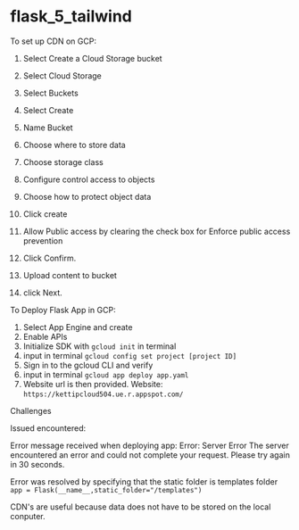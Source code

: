 # flask_5_tailwind

To set up CDN on GCP:

1. Select Create a Cloud Storage bucket

2. Select Cloud Storage 

3. Select Buckets

4. Select Create

5. Name Bucket

6. Choose where to store data

7. Choose storage class

8. Configure control access to objects

9. Choose how to protect object data 

10. Click create

11. Allow Public access by clearing the check box for Enforce public access prevention 

12. Click Confirm.

13. Upload content to bucket
    
15. click Next.

To Deploy Flask App in GCP:

1. Select App Engine and create
2. Enable APIs
3. Initialize SDK with `gcloud init` in terminal
4. input in terminal `gcloud config set project [project ID]`
5. Sign in to the gcloud CLI and verify
6. input in terminal `gcloud app deploy app.yaml`
7. Website url is then provided.
   Website: `https://kettipcloud504.ue.r.appspot.com/`

Challenges

Issued encountered:

Error message received when deploying app:
Error: Server Error
The server encountered an error and could not complete your request.
Please try again in 30 seconds.

Error was resolved by specifying that the static folder is templates folder `app = Flask(__name__,static_folder="/templates")`

CDN's are useful because data does not have to be stored on the local conputer. 
